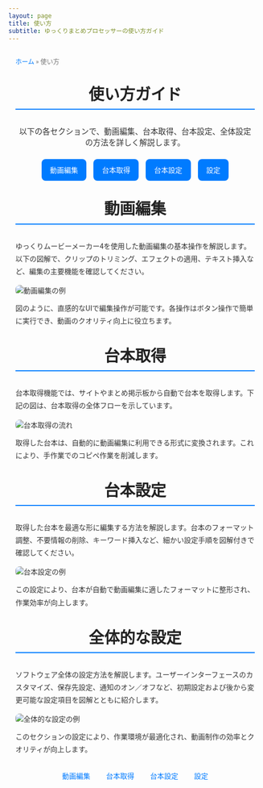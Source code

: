 ```yaml
---
layout: page
title: 使い方
subtitle: ゆっくりまとめプロセッサーの使い方ガイド
---
```


<!-- ページ全体のスタイル -->
<style>
  /* Google Fonts の読み込み */
  @import url('https://fonts.googleapis.com/css2?family=Roboto:wght@400;500;700&display=swap');

  /* 全体の基本設定 */
  .page-content {
    font-family: 'Roboto', sans-serif;
    max-width: 900px;
    margin: 0 auto;
    padding: 1em;
    color: #333;
  }
  /* パンくずリスト */
  .breadcrumb {
    font-size: 0.9em;
    margin-bottom: 1em;
    color: #777;
  }
  .breadcrumb a {
    text-decoration: none;
    color: #007BFF;
  }
  .breadcrumb a:hover {
    text-decoration: underline;
  }
  /* セクション見出し */
  h2.section-title {
    text-align: center;
    font-size: 2.2em;
    margin: 1em 0;
    color: #222;
    border-bottom: 2px solid #007BFF;
    padding-bottom: 0.3em;
  }
  /* セクションの説明文 */
  .section-description {
    text-align: center;
    font-size: 1.1em;
    margin-bottom: 1.5em;
  }
  /* 各セクションへのナビゲーションボタン */
  .usage-buttons {
    display: flex;
    flex-wrap: wrap;
    justify-content: center;
    gap: 1em;
    margin-bottom: 2em;
  }
  .usage-button {
    display: inline-block;
    padding: 0.8em 1.2em;
    background-color: #007BFF;
    color: #fff;
    border-radius: 8px;
    text-decoration: none;
    font-size: 1em;
    font-weight: 500;
    transition: background-color 0.3s ease, transform 0.3s ease;
  }
  .usage-button:hover {
    background-color: #0056b3;
    transform: translateY(-2px);
  }
  /* セクションコンテンツ */
  .section-content {
    margin-bottom: 2em;
  }
  .section-content img {
    max-width: 100%;
    border-radius: 8px;
    margin: 0.5em 0;
  }
  .section-content p {
    line-height: 1.8;
    margin: 0.5em 0;
  }
  /* セクション内のナビゲーション（オプション） */
  .section-nav {
    text-align: center;
    margin-top: 2em;
  }
  .section-nav a {
    margin: 0 1em;
    color: #007BFF;
    text-decoration: none;
    font-weight: 500;
  }
  .section-nav a:hover {
    text-decoration: underline;
  }
</style>

<div class="page-content">

  <!-- パンくずリスト -->
  <div class="breadcrumb">
    <a href="/">ホーム</a> &raquo; <span>使い方</span>
  </div>

  <h2 class="section-title">使い方ガイド</h2>
  <p class="section-description">
    以下の各セクションで、動画編集、台本取得、台本設定、全体設定の方法を詳しく解説します。
  </p>

  <!-- 各セクションへのナビゲーションボタン -->
  <div class="usage-buttons">
    <a class="usage-button" href="#video-editing">動画編集</a>
    <a class="usage-button" href="#script-retrieval">台本取得</a>
    <a class="usage-button" href="#script-configuration">台本設定</a>
    <a class="usage-button" href="#overall-settings">設定</a>
  </div>

  <!-- セクション: 動画編集 -->
  <div id="video-editing" class="section-content">
    <h2 class="section-title">動画編集</h2>
    <p>
      ゆっくりムービーメーカー4を使用した動画編集の基本操作を解説します。以下の図解で、クリップのトリミング、エフェクトの適用、テキスト挿入など、編集の主要機能を確認してください。
    </p>
    <img src="/assets/img/video-editing-example.png" alt="動画編集の例">
    <p>
      図のように、直感的なUIで編集操作が可能です。各操作はボタン操作で簡単に実行でき、動画のクオリティ向上に役立ちます。
    </p>
  </div>

  <!-- セクション: 台本取得 -->
  <div id="script-retrieval" class="section-content">
    <h2 class="section-title">台本取得</h2>
    <p>
      台本取得機能では、サイトやまとめ掲示板から自動で台本を取得します。下記の図は、台本取得の全体フローを示しています。
    </p>
    <img src="/assets/img/script-retrieval-diagram.png" alt="台本取得の流れ">
    <p>
      取得した台本は、自動的に動画編集に利用できる形式に変換されます。これにより、手作業でのコピペ作業を削減します。
    </p>
  </div>

  <!-- セクション: 台本設定 -->
  <div id="script-configuration" class="section-content">
    <h2 class="section-title">台本設定</h2>
    <p>
      取得した台本を最適な形に編集する方法を解説します。台本のフォーマット調整、不要情報の削除、キーワード挿入など、細かい設定手順を図解付きで確認してください。
    </p>
    <img src="/assets/img/script-configuration-example.png" alt="台本設定の例">
    <p>
      この設定により、台本が自動で動画編集に適したフォーマットに整形され、作業効率が向上します。
    </p>
  </div>

  <!-- セクション: 設定（全体的な） -->
  <div id="overall-settings" class="section-content">
    <h2 class="section-title">全体的な設定</h2>
    <p>
      ソフトウェア全体の設定方法を解説します。ユーザーインターフェースのカスタマイズ、保存先設定、通知のオン／オフなど、初期設定および後から変更可能な設定項目を図解とともに紹介します。
    </p>
    <img src="/assets/img/overall-settings-example.png" alt="全体的な設定の例">
    <p>
      このセクションの設定により、作業環境が最適化され、動画制作の効率とクオリティが向上します。
    </p>
  </div>

  <!-- セクション内ナビゲーション（オプション） -->
  <div class="section-nav">
    <a href="#video-editing">動画編集</a>
    <a href="#script-retrieval">台本取得</a>
    <a href="#script-configuration">台本設定</a>
    <a href="#overall-settings">設定</a>
  </div>

</div>
